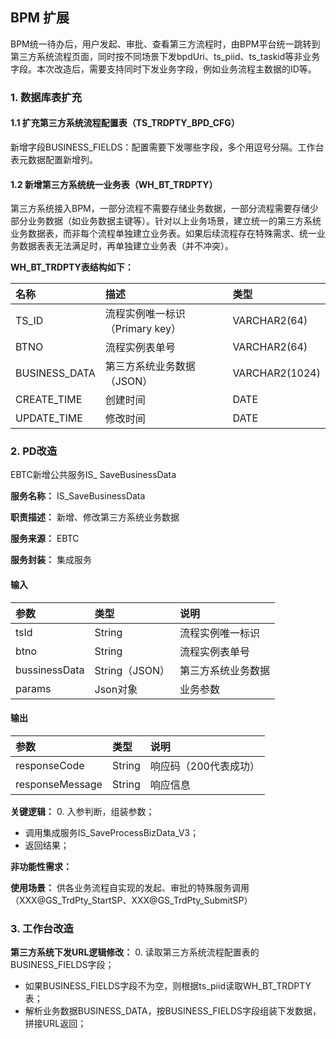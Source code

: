 ## BPM 扩展
BPM统一待办后，用户发起、审批、查看第三方流程时，由BPM平台统一跳转到第三方系统流程页面，同时按不同场景下发bpdUri、ts_piid、ts_taskid等非业务字段。本次改造后，需要支持同时下发业务字段，例如业务流程主数据的ID等。

### 1.  数据库表扩充

#### 1.1 扩充第三方系统流程配置表（TS_TRDPTY_BPD_CFG）

新增字段BUSINESS_FIELDS：配置需要下发哪些字段，多个用逗号分隔。工作台表元数据配置新增列。

#### 1.2 新增第三方系统统一业务表（WH_BT_TRDPTY）

第三方系统接入BPM，一部分流程不需要存储业务数据，一部分流程需要存储少部分业务数据（如业务数据主键等）。针对以上业务场景，建立统一的第三方系统业务数据表，而非每个流程单独建立业务表。如果后续流程存在特殊需求、统一业务数据表表无法满足时，再单独建立业务表（并不冲突）。

**WH_BT_TRDPTY表结构如下：**

名称|描述|类型
:--|:--|:--
TS_ID|流程实例唯一标识（Primary key）|VARCHAR2(64)
BTNO|流程实例表单号|VARCHAR2(64)
BUSINESS_DATA|第三方系统业务数据（JSON）|VARCHAR2(1024)
CREATE_TIME|创建时间|DATE
UPDATE_TIME|修改时间|DATE
   
### 2.  PD改造

EBTC新增公共服务IS_ SaveBusinessData

**服务名称：** IS_SaveBusinessData

**职责描述：** 新增、修改第三方系统业务数据

**服务来源：** EBTC

**服务封装：** 集成服务

#### 输入 

参数|类型|说明
:--|:--|:--
tsId|String|流程实例唯一标识
btno|String|流程实例表单号
bussinessData|String（JSON）|第三方系统业务数据
params|Json对象|业务参数

#### 输出

参数|类型|说明
:--|:--|:--
responseCode|String|响应码（200代表成功）
responseMessage|String|响应信息

**关键逻辑：**
0. 入参判断，组装参数；
- 调用集成服务IS_SaveProcessBizData_V3；
- 返回结果；

**非功能性需求：**

**使用场景：** 供各业务流程自实现的发起、审批的特殊服务调用（XXX@GS_TrdPty_StartSP、XXX@GS_TrdPty_SubmitSP）

### 3.  工作台改造

**第三方系统下发URL逻辑修改：**
0. 读取第三方系统流程配置表的BUSINESS_FIELDS字段；
- 如果BUSINESS_FIELDS字段不为空，则根据ts_piid读取WH_BT_TRDPTY表；
- 解析业务数据BUSINESS_DATA，按BUSINESS_FIELDS字段组装下发数据，拼接URL返回；
